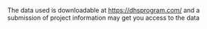 The data used is downloadable at https://dhsprogram.com/ and a submission of project information may get you access to the data

